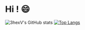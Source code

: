 # Hi ! :smile:

![3hexV's GitHub stats](https://github-readme-stats.vercel.app/api?username=3hexV&show_icons=true&theme=tokyonight&hide=issues,contribs&hide_border=true) 
[![Top Langs](https://github-readme-stats.vercel.app/api/top-langs/?username=3hexV&theme=tokyonight&layout=compact&&langs_count=4&hide_border=true&card_width=350)](https://github.com/anuraghazra/github-readme-stats)
